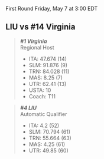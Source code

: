 First Round
Friday, May 7 at 3:00 EDT
## LIU vs #14 Virginia

> ***#1 Virginia***  
> Regional Host  
> - ITA: 47.674 (14)  
> - SLM: 91.876 (9)  
> - TRN: 84.028 (11)  
> - MAS: 8.25 (7)  
> - UTR: 62.41 (13)  
> - USTA: 10  
> - Coach: T11  

> ***#4 LIU***  
> Automatic Qualifier  
> - ITA: 4.2 (52)  
> - SLM: 70.794 (61)  
> - TRN: 55.664 (63)  
> - MAS: 4.25 (61)  
> - UTR: 49.85 (60)  